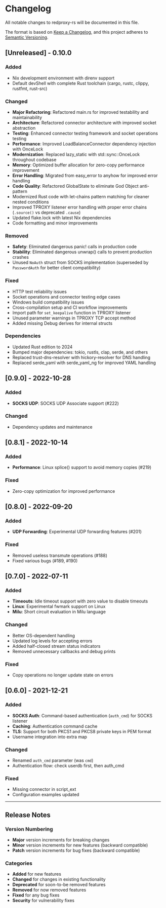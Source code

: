 # Changelog

All notable changes to redproxy-rs will be documented in this file.

The format is based on [Keep a Changelog](https://keepachangelog.com/en/1.0.0/),
and this project adheres to [Semantic Versioning](https://semver.org/spec/v2.0.0.html).

## [Unreleased] - 0.10.0

### Added
- Nix development environment with direnv support
- Default devShell with complete Rust toolchain (cargo, rustc, clippy, rustfmt, rust-src)

### Changed
- **Major Refactoring**: Refactored main.rs for improved testability and maintainability
- **Architecture**: Refactored connector architecture with improved socket abstraction
- **Testing**: Enhanced connector testing framework and socket operations testing
- **Performance**: Improved LoadBalanceConnector dependency injection with OnceLock
- **Modernization**: Replaced lazy_static with std::sync::OnceLock throughout codebase
- **Memory**: Optimized buffer allocation for zero-copy performance improvement
- **Error Handling**: Migrated from easy_error to anyhow for improved error handling
- **Code Quality**: Refactored GlobalState to eliminate God Object anti-pattern
- Modernized Rust code with let-chains pattern matching for cleaner nested conditions
- Improved TPROXY listener error handling with proper error chains (`.source()` vs deprecated `.cause`)
- Updated flake.lock with latest Nix dependencies
- Code formatting and minor improvements

### Removed
- **Safety**: Eliminated dangerous panic! calls in production code
- **Stability**: Eliminated dangerous unwrap() calls to prevent production crashes
- Unused `NoAuth` struct from SOCKS implementation (superseded by `PasswordAuth` for better client compatibility)

### Fixed
- HTTP test reliability issues
- Socket operations and connector testing edge cases
- Windows build compatibility issues
- Cross-compilation setup and CI workflow improvements
- Import path for `set_keepalive` function in TPROXY listener
- Unused parameter warnings in TPROXY TCP accept method
- Added missing Debug derives for internal structs

### Dependencies
- Updated Rust edition to 2024
- Bumped major dependencies: tokio, rustls, clap, serde, and others
- Replaced trust-dns-resolver with hickory-resolver for DNS handling
- Replaced serde_yaml with serde_yaml_ng for improved YAML handling

## [0.9.0] - 2022-10-28

### Added
- **SOCKS UDP**: SOCKS UDP Associate support (#222)

### Changed
- Dependency updates and maintenance

## [0.8.1] - 2022-10-14

### Added
- **Performance**: Linux splice() support to avoid memory copies (#219)

### Fixed
- Zero-copy optimization for improved performance

## [0.8.0] - 2022-09-20

### Added
- **UDP Forwarding**: Experimental UDP forwarding features (#201)

### Fixed
- Removed useless transmute operations (#188)
- Fixed various bugs (#189, #190)

## [0.7.0] - 2022-07-11

### Added
- **Timeouts**: Idle timeout support with zero value to disable timeouts
- **Linux**: Experimental fwmark support on Linux
- **Milu**: Short circuit evaluation in Milu language

### Changed
- Better OS-dependent handling
- Updated log levels for accepting errors
- Added half-closed stream status indicators
- Removed unnecessary callbacks and debug prints

### Fixed
- Copy operations no longer update state on errors

## [0.6.0] - 2021-12-21

### Added
- **SOCKS Auth**: Command-based authentication (`auth_cmd`) for SOCKS listener
- **Caching**: Authentication command cache
- **TLS**: Support for both PKCS1 and PKCS8 private keys in PEM format
- Username integration into extra map

### Changed
- Renamed `auth_cmd` parameter (was `cmd`)
- Authentication flow: check userdb first, then auth_cmd

### Fixed
- Missing connector in script_ext
- Configuration examples updated

---

## Release Notes

### Version Numbering
- **Major** version increments for breaking changes
- **Minor** version increments for new features (backward compatible)
- **Patch** version increments for bug fixes (backward compatible)

### Categories
- **Added** for new features
- **Changed** for changes in existing functionality
- **Deprecated** for soon-to-be removed features
- **Removed** for now removed features
- **Fixed** for any bug fixes
- **Security** for vulnerability fixes